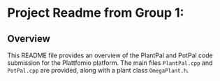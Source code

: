 # Project Readme from Group 1:

## Overview

This README file provides an overview of the PlantPal and PotPal code submission for the Plattfomio platform. The main files `PlantPal.cpp` and `PotPal.cpp` are provided, along with a plant class `OmegaPlant.h`.
